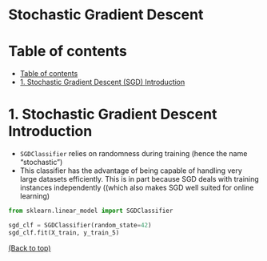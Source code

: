 # Stochastic Gradient Descent

# Table of contents
- [Table of contents](#table-of-contents)
- [1. Stochastic Gradient Descent (SGD) Introduction](#1-stochastic-gradient-descent-introduction) 

# 1. Stochastic Gradient Descent Introduction
- `SGDClassifier` relies on randomness during training (hence the name “stochastic”)
- This classifier has the advantage of being capable of handling very large datasets efficiently. This is in part because SGD deals with training instances independently ((which also makes SGD well suited for online learning)

```Python
from sklearn.linear_model import SGDClassifier

sgd_clf = SGDClassifier(random_state=42)
sgd_clf.fit(X_train, y_train_5)
```

[(Back to top)](#table-of-contents)
